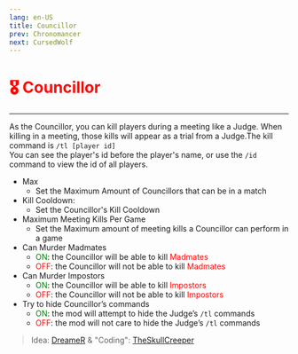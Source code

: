 ```yaml
---
lang: en-US
title: Councillor
prev: Chronomancer
next: CursedWolf
---
```


# <font color=red>🎖️ <b>Councillor</b></font> <Badge text="Killing" type="tip" vertical="middle"/>
---

As the Councillor, you can kill players during a meeting like a Judge. When killing in a meeting, those kills will appear as a trial from a Judge.The kill command is `/tl [player id]` <br> You can see the player's id before the player's name, or use the `/id` command to view the id of all players.
* Max
  * Set the Maximum Amount of Councillors that can be in a match
* Kill Cooldown:
  * Set the Councillor's Kill Cooldown
* Maximum Meeting Kills Per Game
  * Set the Maximum amount of meeting kills a Councillor can perform in a game
* Can Murder Madmates
  * <font color=green>ON</font>: the Councillor will be able to kill <font color=red>Madmates</font>
  * <font color=red>OFF</font>: the Councillor will not be able to kill <font color=red>Madmates</font> 
* Can Murder Impostors
  * <font color=green>ON</font>: the Councillor will be able to kill <font color=red>Impostors</font>
  * <font color=red>OFF</font>: the Councillor will not be able to kill <font color=red>Impostors</font> 
* Try to hide Councillor’s commands
  * <font color=green>ON</font>: the mod will attempt to hide the Judge’s `/tl` commands
  * <font color=red>OFF</font>: the mod will not care to hide the Judge’s `/tl` commands

> Idea: [DreameR](#) & "Coding": [TheSkullCreeper](https://github.com/Loonie-Toons)